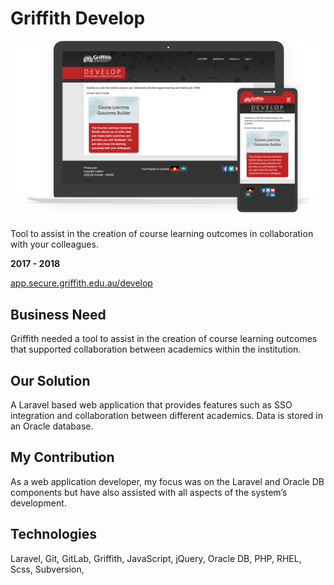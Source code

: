 # Griffith Develop

![screenshot](Griffith_Develop.png)

Tool to assist in the creation of course learning outcomes in collaboration with your colleagues.

**2017 - 2018**

[app.secure.griffith.edu.au/develop](https://app.secure.griffith.edu.au/develop/)

## Business Need

Griffith needed a tool to assist in the creation of course learning outcomes that supported collaboration between academics within the institution.

## Our Solution

A Laravel based web application that provides features such as SSO integration and collaboration between different academics. Data is stored in an Oracle database.

## My Contribution

As a web application developer, my focus was on the Laravel and Oracle DB components but have also assisted with all aspects of the system’s development.

## Technologies

Laravel,
Git,
GitLab,
Griffith,
JavaScript,
jQuery,
Oracle DB,
PHP,
RHEL,
Scss,
Subversion,
